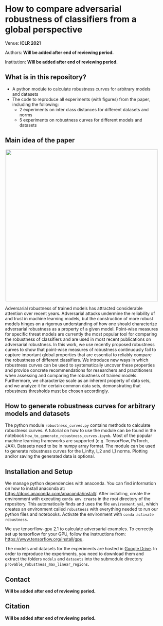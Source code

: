 # How to compare adversarial robustness of classifiers from a global perspective
Venue: **ICLR 2021**

Authors: **Will be added after end of reviewing period.**

Institution: **Will be added after end of reviewing period.**


## What is in this repository?
+ A python module to calculate robustness curves for arbitrary models and datasets
+ The code to reproduce all experiments (with figures) from the paper, including the following:
  + 2 experiments on inter class distances for different datasets and norms
  + 5 experiments on robustness curves for different models and datasets
  
## Main idea of the paper
<p align="center"><img src="images/readme_gif.gif" width="500"></p>
Adversarial robustness of trained models has attracted considerable attention over recent years.
Adversarial attacks undermine the reliability of and trust in machine learning models, but the construction of more robust models hinges on a rigorous understanding of how one should characterize adversarial robustness as a property of a given model.
Point-wise measures for specific threat models are currently the most popular tool for comparing the robustness of classifiers and are used in most recent publications on adversarial robustness.
In this work, we use recently proposed robustness curves to show that point-wise measures of robustness continuously fail to capture important global properties that are essential to reliably compare the robustness of different classifiers.
We introduce new ways in which robustness curves can be used to systematically uncover these properties and provide concrete recommendations for researchers and practitioners when assessing and comparing the robustness of trained models.
Furthermore, we characterize scale as an inherent property of data sets, and we analyze it for certain common data sets, demonstrating that robustness thresholds must be chosen accordingly.

## How to generate robustness curves for arbitrary models and datasets
The python module `robustness_curves.py` contains methods to calculate robustness curves. A tutorial on how to use the module can be found in the notebook `how_to_generate_robustness_curves.ipynb`. Most of the popular machine learning frameworks are supported (e.g. TensorFlow, PyTorch, JAX). Datasets need to be in numpy array format. The module can be used to generate robustness curves for the l_infty, l_2 and l_1 norms. Plotting and/or saving the generated data is optional.

## Installation and Setup
We manage python dependencies with anaconda. You can find information on how to install anaconda at: https://docs.anaconda.com/anaconda/install/. After installing, create the environment with executing `conda env create` in the root directory of the repository. This automatically finds and uses the file `environment.yml`, which creates an environment called `robustness` with
everything needed to run our python files and notebooks. Activate the environment with `conda activate robustness`.

We use tensorflow-gpu 2.1 to calculate adversarial examples. To correctly set up tensorflow for your GPU, follow the instructions from: https://www.tensorflow.org/install/gpu.

The models and datasets for the experiments are hosted in [Google Drive](https://drive.google.com/drive/folders/1f_Qf1abFXZw1GgWxttO9tgek6M7_lYiZ). In order to reproduce the experiments, you need to download them and extract the folders `models` and `datasets` into the submodule directory `provable_robustness_max_linear_regions`.

## Contact
**Will be added after end of reviewing period.**
## Citation
**Will be added after end of reviewing period.**